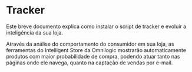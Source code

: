 # Tracker

Este breve documento explica como instalar o script de tracker e evoluir a inteligência da sua loja. 

Através da análise do comportamento do consumidor em sua loja, as ferramentas do Intelligent Store da Omnilogic mostrarão automaticamente produtos com maior probabilidade de compra, podendo atuar tanto nas páginas onde ele navega, quanto na captação de vendas por e-mail.
